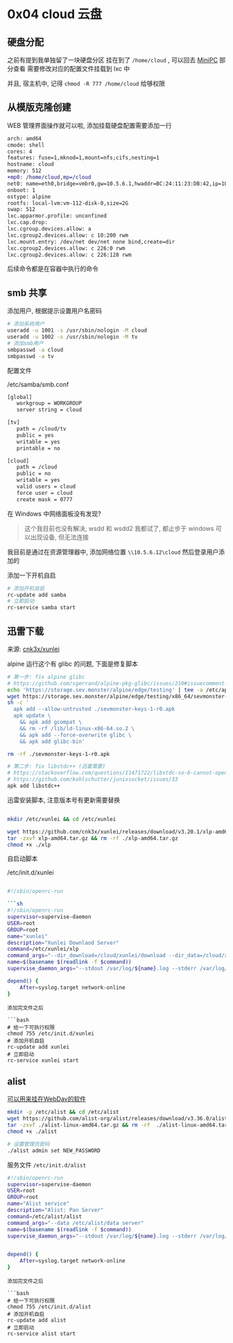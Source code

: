 # 0x04 cloud 云盘

## 硬盘分配

之前有提到我单独留了一块硬盘分区 挂在到了 `/home/cloud` , 可以回去 [MiniPC](/lab/0x02minipc.md) 部分查看
需要修改对应的配置文件挂载到 lxc 中

并且, 宿主机中, 记得 `chmod -R 777 /home/cloud` 给够权限


## 从模版克隆创建

WEB 管理界面操作就可以啦, 添加挂载硬盘配置需要添加一行

```diff
arch: amd64
cmode: shell
cores: 4
features: fuse=1,mknod=1,mount=nfs;cifs,nesting=1
hostname: cloud
memory: 512
+mp0: /home/cloud,mp=/cloud
net0: name=eth0,bridge=vmbr0,gw=10.5.6.1,hwaddr=BC:24:11:23:DB:42,ip=10.5.6.12/24,type=veth
onboot: 1
ostype: alpine
rootfs: local-lvm:vm-112-disk-0,size=2G
swap: 512
lxc.apparmor.profile: unconfined
lxc.cap.drop:
lxc.cgroup.devices.allow: a
lxc.cgroup2.devices.allow: c 10:200 rwm
lxc.mount.entry: /dev/net dev/net none bind,create=dir
lxc.cgroup2.devices.allow: c 226:0 rwm
lxc.cgroup2.devices.allow: c 226:128 rwm
```

后续命令都是在容器中执行的命令

## smb 共享

添加用户, 根据提示设置用户名密码

```sh
# 添加系统用户
useradd -u 1001 -s /usr/sbin/nologin -M cloud
useradd -u 1002 -s /usr/sbin/nologin -M tv
# 添加smb用户
smbpasswd -a cloud
smbpasswd -a tv
```

配置文件

/etc/samba/smb.conf
```sh
[global]
   workgroup = WORKGROUP
   server string = cloud

[tv]
   path = /cloud/tv
   public = yes
   writable = yes
   printable = no

[cloud]
   path = /cloud
   public = no
   writable = yes
   valid users = cloud
   force user = cloud
   create mask = 0777

```

在 Windows 中网络面板没有发现?

> 这个我目前也没有解决, wsdd 和 wsdd2 我都试了, 都止步于 windows 可以出现设备, 但无法连接

我目前是通过在资源管理器中, 添加网络位置 `\\10.5.6.12\cloud` 然后登录用户添加的

添加一下开机自启

```bash
# 添加开机自启
rc-update add samba
# 立即启动
rc-service samba start
```

## 迅雷下载

来源: [cnk3x/xunlei](https://github.com/cnk3x/xunlei)

alpine 运行这个有 glibc 的问题, 下面是修复脚本

```bash
# 第一步: fix alpine glibc
# https://github.com/sgerrand/alpine-pkg-glibc/issues/210#issuecomment-1841801227
echo 'https://storage.sev.monster/alpine/edge/testing' | tee -a /etc/apk/repositories
wget https://storage.sev.monster/alpine/edge/testing/x86_64/sevmonster-keys-1-r0.apk
sh -c '
  apk add --allow-untrusted ./sevmonster-keys-1-r0.apk
  apk update \
    && apk add gcompat \
    && rm -rf /lib/ld-linux-x86-64.so.2 \
    && apk add --force-overwrite glibc \
    && apk add glibc-bin'

rm -rf ./sevmonster-keys-1-r0.apk

# 第二步: fix libstdc++ (迅雷需要)
# https://stackoverflow.com/questions/11471722/libstdc-so-6-cannot-open-shared-object-file-no-such-file-or-directory
# https://github.com/kohlschutter/junixsocket/issues/33
apk add libstdc++

```

迅雷安装脚本, 注意版本号有更新需要替换

```bash

mkdir /etc/xunlei && cd /etc/xunlei

wget https://github.com/cnk3x/xunlei/releases/download/v3.20.1/xlp-amd64.tar.gz
tar -zxvf xlp-amd64.tar.gz && rm -rf ./xlp-amd64.tar.gz
chmod +x ./xlp
```

自启动脚本

/etc/init.d/xunlei

```bash

#!/sbin/openrc-run

```sh
#!/sbin/openrc-run
supervisor=supervise-daemon
USER=root
GROUP=root
name="xunlei"
description="Xunlei Downlaod Server"
command=/etc/xunlei/xlp
command_args="--dir_download=/cloud/xunlei/download --dir_data=/cloud/xunlei/data"
name=$(basename $(readlink -f $command))
supervise_daemon_args="--stdout /var/log/${name}.log --stderr /var/log/${name}.err"

depend() {
	After=syslog.target network-online
}
```

```
添加完文件之后

```bash
# 给一下可执行权限
chmod 755 /etc/init.d/xunlei
# 添加开机自启
rc-update add xunlei
# 立即启动
rc-service xunlei start
```

## alist

[可以用来挂在WebDav的软件](https://alist.nn.ci/zh/guide/webdav.html#%E5%8F%AF%E4%BB%A5%E7%94%A8%E6%9D%A5%E6%8C%82%E8%BD%BDwebdav%E7%9A%84%E8%BD%AF%E4%BB%B6)


```sh
mkdir -p /etc/alist && cd /etc/alist
wget https://github.com/alist-org/alist/releases/download/v3.36.0/alist-linux-amd64.tar.gz
tar -zxvf ./alist-linux-amd64.tar.gz && rm -rf  ./alist-linux-amd64.tar.gz
chmod +x ./alist

# 设置管理员密码
./alist admin set NEW_PASSWORD

```

服务文件 `/etc/init.d/alist`

```sh
#!/sbin/openrc-run
supervisor=supervise-daemon
USER=root
GROUP=root
name="Alist service"
description="Alist: Pan Server"
command=/etc/alist/alist
command_args="--data /etc/alist/data server"
name=$(basename $(readlink -f $command))
supervise_daemon_args="--stdout /var/log/${name}.log --stderr /var/log/${name}.err"


depend() {
	After=syslog.target network-online
}
```

```
添加完文件之后

```bash
# 给一下可执行权限
chmod 755 /etc/init.d/alist
# 添加开机自启
rc-update add alist
# 立即启动
rc-service alist start
```